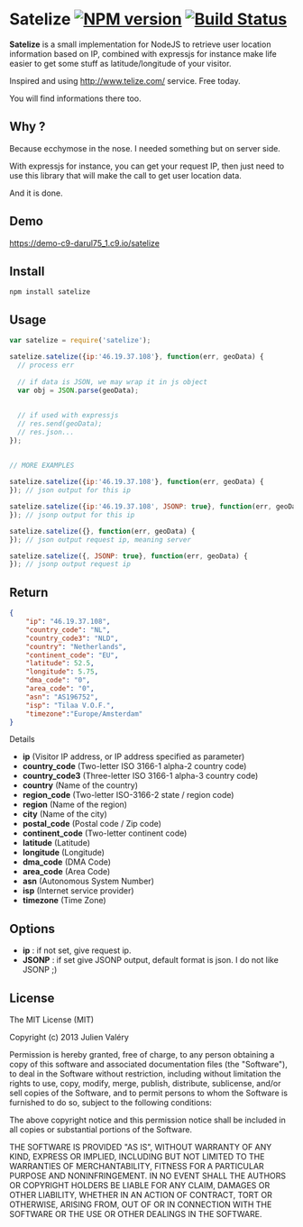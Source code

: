 # Satelize [![NPM version](https://badge.fury.io/js/satelize.png)](http://badge.fury.io/js/satelize) [![Build Status](https://travis-ci.org/darul75/satelize.png?branch=master)](https://travis-ci.org/darul75/satelize)

**Satelize** is a small implementation for NodeJS to retrieve user location information based on IP, combined with expressjs for instance make life easier to get some stuff as latitude/longitude of your visitor.

Inspired and using http://www.telize.com/ service. Free today.

You will find informations there too.

## Why ?

Because ecchymose in the nose. I needed something but on server side.

With expressjs for instance, you can get your request IP, then just need to use this library that will make the call to get user location data.

And it is done.

## Demo

https://demo-c9-darul75_1.c9.io/satelize

## Install

~~~
npm install satelize
~~~

## Usage

```javascript
var satelize = require('satelize');

satelize.satelize({ip:'46.19.37.108'}, function(err, geoData) {
  // process err
  
  // if data is JSON, we may wrap it in js object
  var obj = JSON.parse(geoData);
  
  
  // if used with expressjs
  // res.send(geoData);
  // res.json...
});
    
    
// MORE EXAMPLES

satelize.satelize({ip:'46.19.37.108'}, function(err, geoData) {
}); // json output for this ip

satelize.satelize({ip:'46.19.37.108', JSONP: true}, function(err, geoData) {
}); // jsonp output for this ip

satelize.satelize({}, function(err, geoData) {
}); // json output request ip, meaning server

satelize.satelize({, JSONP: true}, function(err, geoData) {
}); // jsonp output request ip
```    
    
## Return    

~~~ json
{
    "ip": "46.19.37.108",
    "country_code": "NL",
    "country_code3": "NLD",
    "country": "Netherlands",
    "continent_code": "EU",
    "latitude": 52.5,
    "longitude": 5.75,
    "dma_code": "0",
    "area_code": "0",
    "asn": "AS196752",
    "isp": "Tilaa V.O.F.",
    "timezone":"Europe/Amsterdam"
}
~~~

Details

- **ip** (Visitor IP address, or IP address specified as parameter)
- **country_code** (Two-letter ISO 3166-1 alpha-2 country code)
- **country_code3** (Three-letter ISO 3166-1 alpha-3 country code)
- **country** (Name of the country)
- **region_code** (Two-letter ISO-3166-2 state / region code)
- **region** (Name of the region)
- **city** (Name of the city)
- **postal_code** (Postal code / Zip code)
- **continent_code** (Two-letter continent code)
- **latitude** (Latitude)
- **longitude** (Longitude)
- **dma_code** (DMA Code)
- **area_code** (Area Code)
- **asn** (Autonomous System Number)
- **isp** (Internet service provider)
- **timezone** (Time Zone)


## Options

- **ip** : if not set, give request ip.
- **JSONP** : if set give JSONP output, default format is json. I do not like JSONP ;)

## License

The MIT License (MIT)

Copyright (c) 2013 Julien Valéry

Permission is hereby granted, free of charge, to any person obtaining a copy
of this software and associated documentation files (the "Software"), to deal
in the Software without restriction, including without limitation the rights
to use, copy, modify, merge, publish, distribute, sublicense, and/or sell
copies of the Software, and to permit persons to whom the Software is
furnished to do so, subject to the following conditions:

The above copyright notice and this permission notice shall be included in
all copies or substantial portions of the Software.

THE SOFTWARE IS PROVIDED "AS IS", WITHOUT WARRANTY OF ANY KIND, EXPRESS OR
IMPLIED, INCLUDING BUT NOT LIMITED TO THE WARRANTIES OF MERCHANTABILITY,
FITNESS FOR A PARTICULAR PURPOSE AND NONINFRINGEMENT. IN NO EVENT SHALL THE
AUTHORS OR COPYRIGHT HOLDERS BE LIABLE FOR ANY CLAIM, DAMAGES OR OTHER
LIABILITY, WHETHER IN AN ACTION OF CONTRACT, TORT OR OTHERWISE, ARISING FROM,
OUT OF OR IN CONNECTION WITH THE SOFTWARE OR THE USE OR OTHER DEALINGS IN
THE SOFTWARE.
